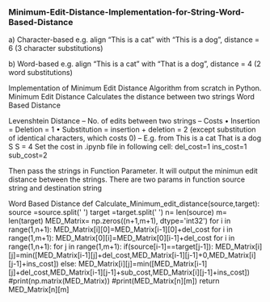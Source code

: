 <h3>Minimum-Edit-Distance-Implementation-for-String-Word-Based-Distance</h3>

a) Character-based e.g. align “This is a cat” with “This is a dog”, distance = 6 (3
character substitutions)

b) Word-based e.g. align “This is a cat” with “That is a dog”, distance = 4 (2
word substitutions)

Implementation of Minimum Edit Distance Algorithm from scratch in Python. Minimum Edit Distance Calculates the distance between two strings Word Based Distance

Levenshtein Distance – No. of edits between two strings – Costs • Insertion = Deletion = 1 • Substitution = insertion + deletion = 2 (except substitution of identical characters, which costs 0) – E.g. from This is a cat That is a dog S S = 4 Set the cost in .ipynb file in following cell: del_cost=1 ins_cost=1 sub_cost=2

Then pass the strings in Function Parameter. It will output the minimun edit distance between the strings. There are two params in function source string and destination string

Word Based Distance
def Calculate_Minimum_edit_distance(source,target): source =source.split(' ') target =target.split(' ') n= len(source) m= len(target) MED_Matrix= np.zeros((n+1,m+1), dtype='int32') for i in range(1,n+1): MED_Matrix[i][0]=MED_Matrix[i-1][0]+del_cost for i in range(1,m+1): MED_Matrix[0][i]=MED_Matrix[0][i-1]+del_cost
for i in range(1,n+1): for j in range(1,m+1): if(source[i-1]==target[j-1]): MED_Matrix[i][j]=min([MED_Matrix[i-1][j]+del_cost,MED_Matrix[i-1][j-1]+0,MED_Matrix[i][j-1]+ins_cost]) else: MED_Matrix[i][j]=min([MED_Matrix[i-1][j]+del_cost,MED_Matrix[i-1][j-1]+sub_cost,MED_Matrix[i][j-1]+ins_cost]) #print(np.matrix(MED_Matrix)) #print(MED_Matrix[n][m]) return MED_Matrix[n][m]
